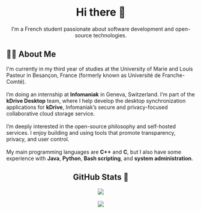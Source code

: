 <h1 align="center">Hi there 👋</h1>

<p align="center">
  I'm a French student passionate about software development and open-source technologies.
</p>

<h2>👨‍🎓 About Me</h2>

<p>
  I'm currently in my third year of studies at the University of Marie and Louis Pasteur in Besançon, France (formerly known as Université de Franche-Comté).
  <br><br>
  I’m doing an internship at <strong>Infomaniak</strong> in Geneva, Switzerland. I’m part of the <strong>kDrive Desktop</strong> team, where I help develop the desktop synchronization applications for <strong>kDrive</strong>, Infomaniak’s secure and privacy-focused collaborative cloud storage service.
  <br><br>
  I’m deeply interested in the open-source philosophy and self-hosted services. I enjoy building and using tools that promote transparency, privacy, and user control.
  <br><br>
  My main programming languages are <strong>C++</strong> and <strong>C</strong>, but I also have some experience with <strong>Java</strong>, <strong>Python</strong>, <strong>Bash scripting</strong>, and <strong>system administration</strong>.
</p>

<h2 align="center">GitHub Stats 🚀</h2>

<div align="center">
	<a href="https://github.com/R-Gld?tab=repositories">
    <img src="https://github-readme-stats.vercel.app/api?username=R-Gld&show_icons=true&theme=tokyonight">
  </a>
	<br><br>
	<a href="https://github.com/R-Gld?tab=repositories">
    <img src="https://github-readme-stats.vercel.app/api/top-langs/?username=R-Gld&langs_count=8&theme=tokyonight">
  </a>
</div>
